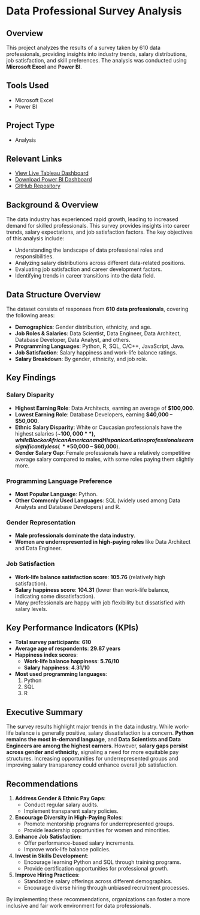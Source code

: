 # Data Professional Survey Analysis

## Overview
This project analyzes the results of a survey taken by 610 data professionals, providing insights into industry trends, salary distributions, job satisfaction, and skill preferences. The analysis was conducted using **Microsoft Excel** and **Power BI**.

## Tools Used
- Microsoft Excel
- Power BI

## Project Type
- Analysis

## Relevant Links
- [View Live Tableau Dashboard](https://public.tableau.com/app/profile/george.bonga/viz/DataProfessionalSurvey_17401252043710/DataProfessionalSurveyDashboard)
- [Download Power BI Dashboard](./assets/Data_Professional_Survey.pdf)
- [GitHub Repository](https://github.com/GeorgeBonga/Data-Professional-Survey)

## Background & Overview
The data industry has experienced rapid growth, leading to increased demand for skilled professionals. This survey provides insights into career trends, salary expectations, and job satisfaction factors. The key objectives of this analysis include:
- Understanding the landscape of data professional roles and responsibilities.
- Analyzing salary distributions across different data-related positions.
- Evaluating job satisfaction and career development factors.
- Identifying trends in career transitions into the data field.

## Data Structure Overview
The dataset consists of responses from **610 data professionals**, covering the following areas:
- **Demographics**: Gender distribution, ethnicity, and age.
- **Job Roles & Salaries**: Data Scientist, Data Engineer, Data Architect, Database Developer, Data Analyst, and others.
- **Programming Languages**: Python, R, SQL, C/C++, JavaScript, Java.
- **Job Satisfaction**: Salary happiness and work-life balance ratings.
- **Salary Breakdown**: By gender, ethnicity, and job role.

## Key Findings
### Salary Disparity
- **Highest Earning Role**: Data Architects, earning an average of **$100,000**.
- **Lowest Earning Role**: Database Developers, earning **$40,000 – $50,000**.
- **Ethnic Salary Disparity**: White or Caucasian professionals have the highest salaries (~**$100,000**), while Black or African American and Hispanic or Latino professionals earn significantly less (~**$50,000 – $60,000**).
- **Gender Salary Gap**: Female professionals have a relatively competitive average salary compared to males, with some roles paying them slightly more.

### Programming Language Preference
- **Most Popular Language**: Python.
- **Other Commonly Used Languages**: SQL (widely used among Data Analysts and Database Developers) and R.

### Gender Representation
- **Male professionals dominate the data industry**.
- **Women are underrepresented in high-paying roles** like Data Architect and Data Engineer.

### Job Satisfaction
- **Work-life balance satisfaction score**: **105.76** (relatively high satisfaction).
- **Salary happiness score**: **104.31** (lower than work-life balance, indicating some dissatisfaction).
- Many professionals are happy with job flexibility but dissatisfied with salary levels.

## Key Performance Indicators (KPIs)
- **Total survey participants**: **610**
- **Average age of respondents**: **29.87 years**
- **Happiness index scores**:
  - **Work-life balance happiness**: **5.76/10**
  - **Salary happiness**: **4.31/10**
- **Most used programming languages**:
  1. Python
  2. SQL
  3. R

## Executive Summary
The survey results highlight major trends in the data industry. While work-life balance is generally positive, salary dissatisfaction is a concern. **Python remains the most in-demand language**, and **Data Scientists and Data Engineers are among the highest earners**. However, **salary gaps persist across gender and ethnicity**, signaling a need for more equitable pay structures. Increasing opportunities for underrepresented groups and improving salary transparency could enhance overall job satisfaction.

## Recommendations
1. **Address Gender & Ethnic Pay Gaps**:
   - Conduct regular salary audits.
   - Implement transparent salary policies.
2. **Encourage Diversity in High-Paying Roles**:
   - Promote mentorship programs for underrepresented groups.
   - Provide leadership opportunities for women and minorities.
3. **Enhance Job Satisfaction**:
   - Offer performance-based salary increments.
   - Improve work-life balance policies.
4. **Invest in Skills Development**:
   - Encourage learning Python and SQL through training programs.
   - Provide certification opportunities for professional growth.
5. **Improve Hiring Practices**:
   - Standardize salary offerings across different demographics.
   - Encourage diverse hiring through unbiased recruitment processes.

By implementing these recommendations, organizations can foster a more inclusive and fair work environment for data professionals.

